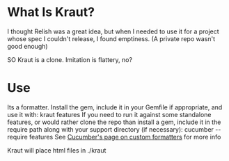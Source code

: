 # What Is Kraut? #
I thought Relish was a great idea, but when I needed to use it for a project whose spec I couldn't release, I found emptiness. (A private repo wasn't good enough)

SO Kraut is a clone. Imitation is flattery, no?

# Use #
Its a formatter.  Install the gem, include it in your Gemfile if appropriate, and use it with:
    kraut features
If you need to run it against some standalone features, or would rather clone the repo than install a gem, include it in the require path along with your support directory (if necessary):
    cucumber --require <path-to-support-dir> <path-to-installed-gem-or-cloned-repository> features
See [Cucumber's page on custom formatters](https://github.com/cucumber/cucumber/wiki/Custom-Formatters 'Custom Formatters') for more info

Kraut will place html files in ./kraut
